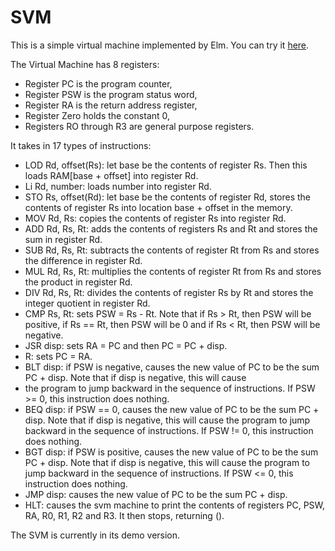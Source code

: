 # SVM

This is a simple virtual machine implemented by Elm. You can try it <a href="https://cdn.rawgit.com/AndreZWei/SVM/master/demo.html">here</a>.

The Virtual Machine has 8 registers:
<ul>
<li>Register PC is the program counter,
<li>Register PSW is the program status word,
<li>Register RA is the return address register,
<li>Register Zero holds the constant 0,
<li>Registers RO through R3 are general purpose registers.</li>
</ul>

It takes in 17 types of instructions:
<ul>
<li> LOD Rd, offset(Rs): let base be the contents of register Rs. Then this loads RAM[base + offset] into register Rd.
<li>Li Rd, number: loads number into register Rd.
<li>STO Rs, offset(Rd): let base be the contents of register Rd, stores the contents of register Rs into location base + offset in the memory.
<li>MOV Rd, Rs: copies the contents of register Rs into register Rd.
<li>ADD Rd, Rs, Rt: adds the contents of registers Rs and Rt and stores the sum in register Rd.
<li>SUB Rd, Rs, Rt: subtracts the contents of register Rt from Rs and stores the difference in register Rd.
<li>MUL Rd, Rs, Rt: multiplies the contents of register Rt from Rs and stores the product in register Rd.
<li>DIV Rd, Rs, Rt: divides the contents of register Rs by Rt and stores the integer quotient in register Rd.
<li>CMP Rs, Rt: sets PSW = Rs - Rt. Note that if Rs > Rt, then PSW will be positive, if Rs == Rt, then PSW will be 0 and if Rs < Rt, then PSW will be negative.
<li>JSR disp: sets RA = PC and then PC = PC + disp.
<li>R: sets PC = RA.
<li>BLT disp: if PSW is negative, causes the new value of PC to be the sum PC + disp. Note that if disp is negative, this will cause <li>the program to jump backward in the sequence of instructions. If PSW >= 0, this instruction does nothing.
<li>BEQ disp: if PSW == 0, causes the new value of PC to be the sum PC + disp. Note that if disp is negative, this will cause the program to jump backward in the sequence of instructions. If PSW != 0, this instruction does nothing.
<li>BGT disp: if PSW is positive, causes the new value of PC to be the sum PC + disp. Note that if disp is negative, this will cause the program to jump backward in the sequence of instructions. If PSW <= 0, this instruction does nothing.
<li>JMP disp: causes the new value of PC to be the sum PC + disp.
<li>HLT: causes the svm machine to print the contents of registers PC, PSW, RA, R0, R1, R2 and R3. It then stops, returning ().
</ul>

The SVM is currently in its demo version.
